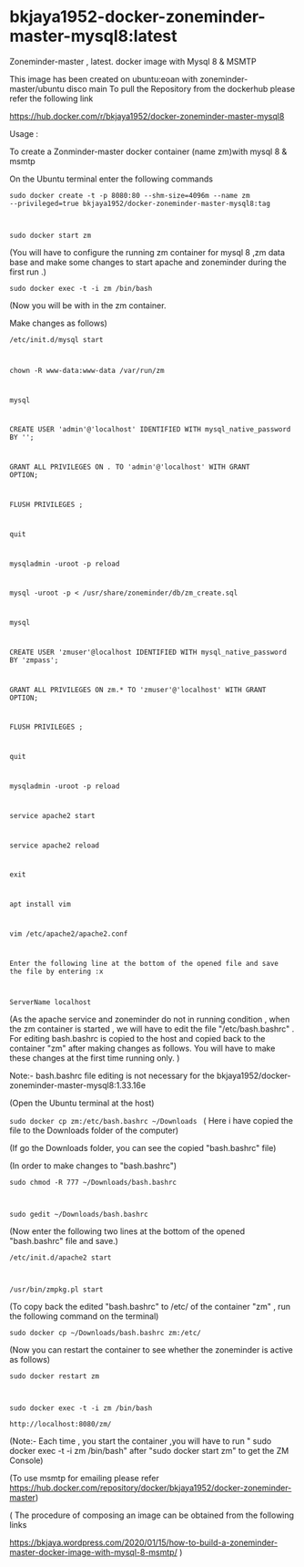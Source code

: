 # bkjaya1952-docker-zoneminder-master-mysql8:latest
Zoneminder-master , latest. docker image with Mysql 8 &amp; MSMTP


This image has been created on ubuntu:eoan with zoneminder-master/ubuntu disco main
To pull the Repository from the dockerhub
please refer the following link

https://hub.docker.com/r/bkjaya1952/docker-zoneminder-master-mysql8


Usage :

To create a Zonminder-master docker container (name zm)with mysql 8 & msmtp

On the Ubuntu terminal enter the following commands

<code>sudo docker create -t -p 8080:80 --shm-size=4096m --name zm --privileged=true bkjaya1952/docker-zoneminder-master-mysql8:tag

sudo docker start zm</code>

(You will have to configure the running zm container for mysql 8 ,zm data base and make some changes to start apache and zoneminder during the first run .)

<code>sudo docker exec -t -i zm /bin/bash</code>

(Now  you will be with in the zm container.

Make changes as follows)

<code>/etc/init.d/mysql start

chown -R www-data:www-data /var/run/zm

mysql

CREATE USER 'admin'@'localhost' IDENTIFIED WITH mysql_native_password BY '';

GRANT ALL PRIVILEGES ON *.* TO 'admin'@'localhost' WITH GRANT OPTION;

FLUSH PRIVILEGES ;

quit

mysqladmin -uroot -p reload

mysql -uroot -p < /usr/share/zoneminder/db/zm_create.sql

mysql

CREATE USER 'zmuser'@localhost IDENTIFIED WITH mysql_native_password BY 'zmpass';

GRANT ALL PRIVILEGES ON zm.* TO 'zmuser'@'localhost' WITH GRANT OPTION;

FLUSH PRIVILEGES ;

quit

mysqladmin -uroot -p reload

service apache2 start

service apache2 reload

exit

apt install vim

vim /etc/apache2/apache2.conf

 Enter the following line at the bottom of the opened file and save the file by entering :x

ServerName localhost</code>

(As the apache service and zoneminder do not in running condition , when the zm container is started , we will have to edit the file "/etc/bash.bashrc" . For editing bash.bashrc is copied to the host and copied back to the container "zm" after making changes as follows. You will have to make these changes at the first time running only.  )

Note:- bash.bashrc file editing is not necessary for the   bkjaya1952/docker-zoneminder-master-mysql8:1.33.16e 

(Open the Ubuntu terminal at the host)

<code>sudo docker cp zm:/etc/bash.bashrc ~/Downloads </code> 
( Here i have copied the file to the Downloads folder of the computer)

(If go the Downloads folder, you can  see the copied "bash.bashrc" file)

(In order to make changes to "bash.bashrc")

<code>sudo chmod -R 777 ~/Downloads/bash.bashrc

sudo gedit ~/Downloads/bash.bashrc</code>

(Now enter the following two lines at the bottom of the opened "bash.bashrc" file and save.)

<code>/etc/init.d/apache2 start

/usr/bin/zmpkg.pl start</code>

(To copy back the edited "bash.bashrc" to /etc/  of the container "zm" , run the following command on the terminal)

<code>sudo docker cp ~/Downloads/bash.bashrc zm:/etc/</code>

(Now you can restart the container to see whether the zoneminder is active as follows)

<code>sudo docker restart zm

sudo docker exec -t -i zm /bin/bash</code>

<code>http://localhost:8080/zm/</code>

(Note:- Each time , you start the container ,you will have to run " sudo docker exec -t -i zm /bin/bash"  after "sudo docker start zm"  to get the ZM Console)

(To use msmtp for emailing please refer https://hub.docker.com/repository/docker/bkjaya1952/docker-zoneminder-master)

( The procedure of  composing an image can be obtained from the following links

https://bkjaya.wordpress.com/2020/01/15/how-to-build-a-zoneminder-master-docker-image-with-mysql-8-msmtp/  )

